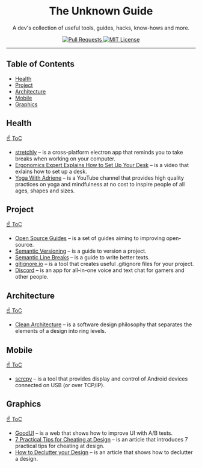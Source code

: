 <h1 align="center">The Unknown Guide</h1>

<p align="center">
A dev's collection of useful tools, guides, hacks, know-hows and more.
</p>

<p align="center">
  <a href="CONTRIBUTING.md">
    <img src="https://img.shields.io/badge/PRs-welcome-brightgreen.svg?longCache=true" alt="Pull Requests">
  </a>
  <a href="LICENSE.md">
    <img src="https://img.shields.io/badge/license-MIT-blue.svg" alt="MIT License">
  </a>
</p>

---

## Table of Contents

- [Health](#health)
- [Project](#project)
- [Architecture](#architecture)
- [Mobile](#mobile)
- [Graphics](#graphics)

## Health

[☝ ToC](#table-of-contents)

- [stretchly](https://github.com/hovancik/stretchly) – is a cross-platform
electron app that reminds you to take breaks when working on your computer.
- [Ergonomics Expert Explains How to Set Up Your Desk](https://www.youtube.com/watch?v=F8_ME4VwTiw) – is a video that exlains how to set up a desk.
- [Yoga With Adriene](https://www.youtube.com/channel/UCFKE7WVJfvaHW5q283SxchA) –
is a YouTube channel that provides high quality practices on yoga
and mindfulness at no cost to inspire people of all ages, shapes and sizes.

## Project

[☝ ToC](#table-of-contents)

- [Open Source Guides](https://opensource.guide) – is a set of guides aiming to
improving open-source.
- [Semantic Versioning](https://semver.org) – is a guide to version a project.
- [Semantic Line Breaks](https://sembr.org) – is a guide to write better texts.
- [gitignore.io](https://www.gitignore.io) – is a tool that creates useful .gitignore
files for your project.
- [Discord](https://discordapp.com) – is an app for all-in-one voice and text
chat for gamers and other people.

## Architecture

[☝ ToC](#table-of-contents)

- [Clean Architecture](https://blog.cleancoder.com/uncle-bob/2012/08/13/the-clean-architecture.html) – is a software design philosophy
that separates the elements of a design into ring levels.

## Mobile

[☝ ToC](#table-of-contents)

- [scrcpy](https://github.com/Genymobile/scrcpy) – is a tool that provides
display and control of Android devices connected on USB (or over TCP/IP).

## Graphics

[☝ ToC](#table-of-contents)

- [GoodUI](https://goodui.org) – is a web that shows how to improve UI
with A/B tests.
- [7 Practical Tips for Cheating at Design](https://medium.com/refactoring-ui/7-practical-tips-for-cheating-at-design-40c736799886) – is an article that
introduces 7 practical tips for cheating at design.
- [How to Declutter your Design](https://medium.com/wdstack/how-to-declutter-your-design-88cbd9e45015) – is an article that shows how to
declutter a design.
